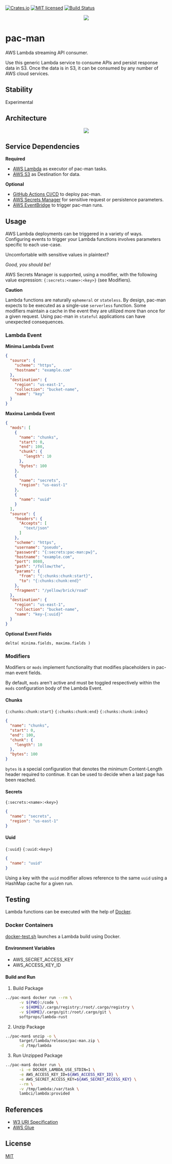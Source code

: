 [![Crates.io](https://img.shields.io/crates/v/pac-man.svg)](https://crates.io/crates/pac-man)
[![MIT licensed](https://img.shields.io/badge/license-MIT-blue.svg)](https://github.com/gregl83/pac-man/blob/master/LICENSE)
[![Build Status](https://github.com/gregl83/pac-man/workflows/CI/badge.svg?branch=main)](https://github.com/gregl83/pac-man/actions?query=workflow%3ACI+branch%3Amain)

<p align="center"><img src="/assets/pac-man.png" /></p>

# pac-man

AWS Lambda streaming API consumer.

Use this generic Lambda service to consume APIs and persist response data in S3. Once the data is in S3, it can be consumed by any number of AWS cloud services.

## Stability

Experimental

## Architecture

<p align="center"><img src="/assets/pac-man-components.png" /></p>

## Service Dependencies

**Required**

- [AWS Lambda](https://aws.amazon.com/lambda/) as executor of pac-man tasks.
- [AWS S3](https://aws.amazon.com/s3/) as Destination for data.

**Optional**

- [GitHub Actions CI/CD](https://github.com/features/actions) to deploy pac-man.
- [AWS Secrets Manager](https://aws.amazon.com/secrets-managser/) for sensitive request or persistence parameters.
- [AWS EventBridge](https://aws.amazon.com/eventbridge/) to trigger pac-man runs.

## Usage

AWS Lambda deployments can be triggered in a variety of ways. Configuring events to trigger your Lambda functions involves parameters specific to each use-case.

Uncomfortable with sensitive values in plaintext?

*Good, you should be!*

AWS Secrets Manager is supported, using a modifier, with the following value expression: `{:secrets:<name>:<key>}` (see Modifiers).

**Caution**

Lambda functions are naturally `ephemeral` or `stateless`. By design, pac-man expects to be executed as a single-use `serverless` function. Some modifiers maintain a cache in the event they are utilized more than once for a given request. Using pac-man in `stateful` applications can have unexpected consequences.

### Lambda Event

**Minima Lambda Event**

```json
{
  "source": {
    "scheme": "https",
    "hostname": "example.com"
  },
  "destination": {
    "region": "us-east-1",
    "collection": "bucket-name",
    "name": "key"
  }
}
```

**Maxima Lambda Event**

```json
{
  "mods": [
    {
      "name": "chunks",
      "start": 0,
      "end": 100,
      "chunk": {
        "length": 10      
      },
      "bytes": 100
    },
    {
      "name": "secrets",
      "region": "us-east-1"
    },
    {
      "name": "uuid"    
    }
  ],
  "source": {
    "headers": {
      "Accepts": [
        "text/json"
      ]
    },
    "scheme": "https",
    "username": "pseudo",
    "password": "{:secrets:pac-man:pw}",
    "hostname": "example.com",
    "port": 8080,
    "path": "/follow/the",
    "params": {
      "from": "{:chunks:chunk:start}",
      "to": "{:chunks:chunk:end}"    
    },
    "fragment": "/yellow/brick/road"
  },
  "destination": {
    "region": "us-east-1",
    "collection": "bucket-name",
    "name": "key-{:uuid}"
  }
}
```

**Optional Event Fields**

`delta( minima.fields, maxima.fields )`

### Modifiers

Modifiers or `mods` implement functionality that modifies placeholders in pac-man event fields.

By default, `mods` aren't active and must be toggled respectively within the `mods` configuration body of the Lambda Event.

#### Chunks

`{:chunks:chunk:start}`
`{:chunks:chunk:end}`
`{:chunks:chunk:index}`
```json
{
  "name": "chunks",
  "start": 0,
  "end": 100,
  "chunk": {
    "length": 10      
  },
  "bytes": 100
}
```

`bytes` is a special configuration that denotes the minimum Content-Length header required to continue. It can be used to decide when a last page has been reached.

#### Secrets

`{:secrets:<name>:<key>}`
```json
{
  "name": "secrets",
  "region": "us-east-1"
}
```

#### Uuid

`{:uuid}`
`{:uuid:<key>}`
```json
{
  "name": "uuid"
}
```

Using a key with the `uuid` modifier allows reference to the same `uuid` using a HashMap cache for a given run.

## Testing

Lambda functions can be executed with the help of [Docker](https://github.com/awslabs/aws-lambda-rust-runtime#docker).

### Docker Containers

[docker-test.sh](/docker-test.sh) launches a Lambda build using Docker.

#### Environment Variables

- AWS_SECRET_ACCESS_KEY
- AWS_ACCESS_KEY_ID

#### Build and Run

1. Build Package

```bash
../pac-man$ docker run --rm \
      -v ${PWD}:/code \
      -v ${HOME}/.cargo/registry:/root/.cargo/registry \
      -v ${HOME}/.cargo/git:/root/.cargo/git \
      softprops/lambda-rust
```

2. Unzip Package

```bash
../pac-man$ unzip -o \
      target/lambda/release/pac-man.zip \
      -d /tmp/lambda
```

3. Run Unzipped Package
```bash
../pac-man$ docker run \
      -i -e DOCKER_LAMBDA_USE_STDIN=1 \
      -e AWS_ACCESS_KEY_ID=${AWS_ACCESS_KEY_ID} \
      -e AWS_SECRET_ACCESS_KEY=${AWS_SECRET_ACCESS_KEY} \
      --rm \
      -v /tmp/lambda:/var/task \
      lambci/lambda:provided
```

## References

- [W3 URI Specification](https://www.w3.org/Addressing/URL/uri-spec.html)
- [AWS Glue](https://aws.amazon.com/glue/)

## License

[MIT](LICENSE)
